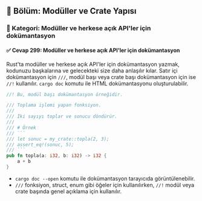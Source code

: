 ## 📘 Bölüm: Modüller ve Crate Yapısı  
### 🔹 Kategori: Modüller ve herkese açık API'ler için dokümantasyon  
#### ✅ Cevap 299: Modüller ve herkese açık API'ler için dokümantasyon

Rust'ta modüller ve herkese açık API'ler için dokümantasyon yazmak, kodunuzu başkalarına ve gelecekteki size daha anlaşılır kılar. Satır içi dokümantasyon için `///`, modül başı veya crate başı dokümantasyon için ise `//!` kullanılır. `cargo doc` komutu ile HTML dokümantasyonu oluşturulabilir.

```rust
//! Bu, modül başı dokümantasyon örneğidir.

/// Toplama işlemi yapan fonksiyon.
///
/// İki sayıyı toplar ve sonucu döndürür.
///
/// # Örnek
/// ```
/// let sonuc = my_crate::topla(2, 3);
/// assert_eq!(sonuc, 5);
/// ```
pub fn topla(a: i32, b: i32) -> i32 {
    a + b
}
```

- `cargo doc --open` komutu ile dokümantasyon tarayıcıda görüntülenebilir.
- `///` fonksiyon, struct, enum gibi öğeler için kullanılırken, `//!` modül veya crate başında genel açıklama için kullanılır.
